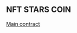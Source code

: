 ## NFT STARS COIN

[Main contract](https://etherscan.io/address/0x08037036451c768465369431da5c671ad9b37dbc#code)